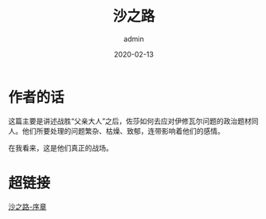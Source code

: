 ﻿---
layout:     post
title:      沙之路
date:       2020-02-13
author:     admin
header-img: img/test.JPG
catalog: true
tags:
    - 七星鱼
---

# 作者的话
这篇主要是讲述战胜“父亲大人”之后，佐莎如何去应对伊修瓦尔问题的政治题材同人。他们所要处理的问题繁杂、枯燥、致郁，连带影响着他们的感情。

在我看来，这是他们真正的战场。

# 超链接
[沙之路-序章](http://qixingyu887.lofter.com/post/1f9cb83b_1c7548de8)